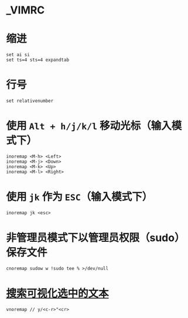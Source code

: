 # \_VIMRC

# 缩进

```vim
set ai si
set ts=4 sts=4 expandtab
```

# 行号

```vim
set relativenumber
```

# 使用 `Alt + h/j/k/l` 移动光标（输入模式下）

```vim
inoremap <M-h> <Left>
inoremap <M-j> <Down>
inoremap <M-k> <Up>
inoremap <M-l> <Right>
```

# 使用 `jk` 作为 `ESC`（输入模式下）

```vim
inoremap jk <esc>
```

# 非管理员模式下以管理员权限（sudo）保存文件

```vim
cnoremap sudow w !sudo tee % >/dev/null
```

# [搜索可视化选中的文本](https://blog.twofei.com/610/)

```vim
vnoremap // y/<c-r>"<cr>
```



